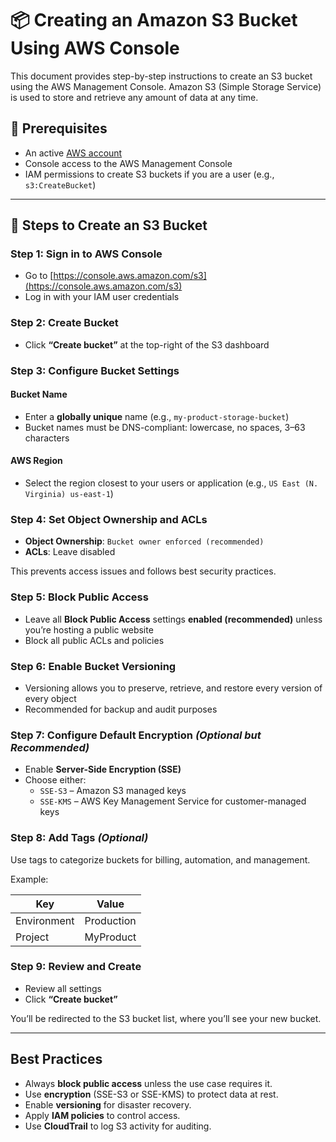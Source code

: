 # 📦 Creating an Amazon S3 Bucket Using AWS Console

This document provides step-by-step instructions to create an S3 bucket using the AWS Management Console. Amazon S3 (Simple Storage Service) is used to store and retrieve any amount of data at any time.


## 🧭 Prerequisites

- An active [AWS account](https://aws.amazon.com/)
- Console access to the AWS Management Console
- IAM permissions to create S3 buckets if you are a user (e.g., `s3:CreateBucket`)

---

## 🚀 Steps to Create an S3 Bucket

### Step 1: Sign in to AWS Console

- Go to [https://console.aws.amazon.com/s3](https://console.aws.amazon.com/s3)
- Log in with your IAM user credentials


### Step 2: Create Bucket

- Click **“Create bucket”** at the top-right of the S3 dashboard


### Step 3: Configure Bucket Settings

#### Bucket Name
- Enter a **globally unique** name (e.g., `my-product-storage-bucket`)
- Bucket names must be DNS-compliant: lowercase, no spaces, 3–63 characters

#### AWS Region
- Select the region closest to your users or application (e.g., `US East (N. Virginia) us-east-1`)


### Step 4: Set Object Ownership and ACLs

- **Object Ownership**: `Bucket owner enforced (recommended)`
- **ACLs**: Leave disabled

This prevents access issues and follows best security practices.


### Step 5: Block Public Access

- Leave all **Block Public Access** settings **enabled (recommended)** unless you’re hosting a public website
- Block all public ACLs and policies


### Step 6: Enable Bucket Versioning 

- Versioning allows you to preserve, retrieve, and restore every version of every object
- Recommended for backup and audit purposes



### Step 7: Configure Default Encryption *(Optional but Recommended)*

- Enable **Server-Side Encryption (SSE)**
- Choose either:
  - `SSE-S3` – Amazon S3 managed keys
  - `SSE-KMS` – AWS Key Management Service for customer-managed keys



### Step 8: Add Tags *(Optional)*

Use tags to categorize buckets for billing, automation, and management.

Example:

| Key         | Value        |
|-------------|--------------|
| Environment | Production   |
| Project     | MyProduct    |


### Step 9: Review and Create

- Review all settings
- Click **“Create bucket”**

You’ll be redirected to the S3 bucket list, where you’ll see your new bucket.

---

## Best Practices

- Always **block public access** unless the use case requires it.
- Use **encryption** (SSE-S3 or SSE-KMS) to protect data at rest.
- Enable **versioning** for disaster recovery.
- Apply **IAM policies** to control access.
- Use **CloudTrail** to log S3 activity for auditing.


